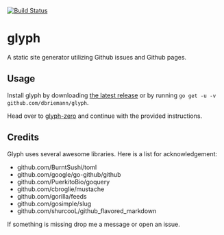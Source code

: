 [![Build Status](https://travis-ci.org/dbriemann/glyph.svg?branch=master)](https://travis-ci.org/dbriemann/glyph)

# glyph

A static site generator utilizing Github issues and Github pages.

## Usage

Install glyph by downloading [the latest release](https://github.com/dbriemann/glyph/releases/latest) or by running `go get -u -v github.com/dbriemann/glyph`.

Head over to [glyph-zero](https://github.com/dbriemann/glyph-zero) and continue with the provided instructions.

## Credits

Glyph uses several awesome libraries. Here is a list for acknowledgement:

- github.com/BurntSushi/toml
- github.com/google/go-github/github
- github.com/PuerkitoBio/goquery
- github.com/cbroglie/mustache
- github.com/gorilla/feeds
- github.com/gosimple/slug
- github.com/shurcooL/github_flavored_markdown

If something is missing drop me a message or open an issue.
